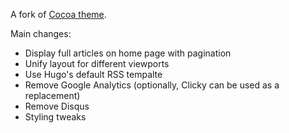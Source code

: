 A fork of [Cocoa theme](https://github.com/nishanths/cocoa-hugo-theme).

Main changes:

- Display full articles on home page with pagination
- Unify layout for different viewports
- Use Hugo's default RSS tempalte
- Remove Google Analytics (optionally, Clicky can be used as a replacement)
- Remove Disqus
- Styling tweaks
